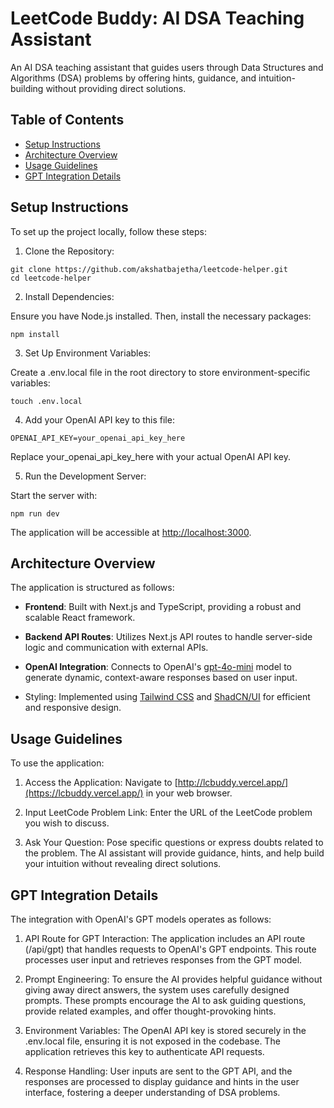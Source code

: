 # LeetCode Buddy: AI DSA Teaching Assistant
An AI DSA teaching assistant that guides users through Data Structures and Algorithms (DSA) problems by offering hints, guidance, and intuition-building without providing direct solutions.

## Table of Contents
- [Setup Instructions](#setup-instructions)
- [Architecture Overview](#architecture-overview)
- [Usage Guidelines](#usage-guidelines)
- [GPT Integration Details](#gpt-integration-details)

## Setup Instructions
To set up the project locally, follow these steps:

1. Clone the Repository:

```
git clone https://github.com/akshatbajetha/leetcode-helper.git
cd leetcode-helper
```

2. Install Dependencies:

Ensure you have Node.js installed. Then, install the necessary packages:

```
npm install
```

3. Set Up Environment Variables:

Create a .env.local file in the root directory to store environment-specific variables:

```
touch .env.local
```

4. Add your OpenAI API key to this file:

```env
OPENAI_API_KEY=your_openai_api_key_here
```
Replace your_openai_api_key_here with your actual OpenAI API key.

5. Run the Development Server:

Start the server with:

```npm run dev```

The application will be accessible at [http://localhost:3000](http://localhost:3000/).

## Architecture Overview
The application is structured as follows:

- **Frontend**: Built with Next.js and TypeScript, providing a robust and scalable React framework.

- **Backend API Routes**: Utilizes Next.js API routes to handle server-side logic and communication with external APIs.

- **OpenAI Integration**: Connects to OpenAI's [gpt-4o-mini](https://openai.com/index/gpt-4o-mini-advancing-cost-efficient-intelligence/) model to generate dynamic, context-aware responses based on user input.

- Styling: Implemented using [Tailwind CSS](https://tailwindcss.com/) and [ShadCN/UI](https://ui.shadcn.com/) for efficient and responsive design.

## Usage Guidelines
To use the application:

1. Access the Application:
Navigate to [http://lcbuddy.vercel.app/](https://lcbuddy.vercel.app/) in your web browser.

2. Input LeetCode Problem Link:
Enter the URL of the LeetCode problem you wish to discuss.

3. Ask Your Question:
Pose specific questions or express doubts related to the problem. The AI assistant will provide guidance, hints, and help build your intuition without revealing direct solutions.

## GPT Integration Details
The integration with OpenAI's GPT models operates as follows:

1. API Route for GPT Interaction:
The application includes an API route (/api/gpt) that handles requests to OpenAI's GPT endpoints. This route processes user input and retrieves responses from the GPT model.

2. Prompt Engineering:
To ensure the AI provides helpful guidance without giving away direct answers, the system uses carefully designed prompts. These prompts encourage the AI to ask guiding questions, provide related examples, and offer thought-provoking hints.

3. Environment Variables:
The OpenAI API key is stored securely in the .env.local file, ensuring it is not exposed in the codebase. The application retrieves this key to authenticate API requests.

4. Response Handling:
User inputs are sent to the GPT API, and the responses are processed to display guidance and hints in the user interface, fostering a deeper understanding of DSA problems.
